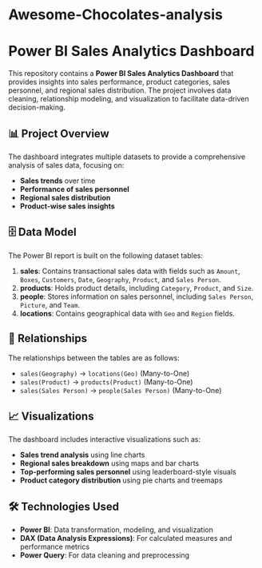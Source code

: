 # Awesome-Chocolates-analysis
# Power BI Sales Analytics Dashboard

This repository contains a **Power BI Sales Analytics Dashboard** that provides insights into sales performance, product categories, sales personnel, and regional sales distribution. The project involves data cleaning, relationship modeling, and visualization to facilitate data-driven decision-making.

## 📊 Project Overview
The dashboard integrates multiple datasets to provide a comprehensive analysis of sales data, focusing on:
- **Sales trends** over time
- **Performance of sales personnel**
- **Regional sales distribution**
- **Product-wise sales insights**

## 🗄️ Data Model
The Power BI report is built on the following dataset tables:

1. **sales**: Contains transactional sales data with fields such as `Amount`, `Boxes`, `Customers`, `Date`, `Geography`, `Product`, and `Sales Person`.
2. **products**: Holds product details, including `Category`, `Product`, and `Size`.
3. **people**: Stores information on sales personnel, including `Sales Person`, `Picture`, and `Team`.
4. **locations**: Contains geographical data with `Geo` and `Region` fields.

## 🔗 Relationships
The relationships between the tables are as follows:
- `sales(Geography)` → `locations(Geo)` (Many-to-One)
- `sales(Product)` → `products(Product)` (Many-to-One)
- `sales(Sales Person)` → `people(Sales Person)` (Many-to-One)

## 📈 Visualizations
The dashboard includes interactive visualizations such as:
- **Sales trend analysis** using line charts
- **Regional sales breakdown** using maps and bar charts
- **Top-performing sales personnel** using leaderboard-style visuals
- **Product category distribution** using pie charts and treemaps

## 🛠️ Technologies Used
- **Power BI**: Data transformation, modeling, and visualization
- **DAX (Data Analysis Expressions)**: For calculated measures and performance metrics
- **Power Query**: For data cleaning and preprocessing
